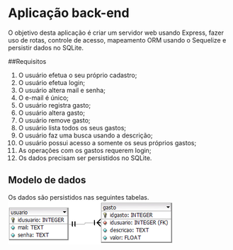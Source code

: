 # Aplicação back-end 
O objetivo desta aplicação é criar um servidor web usando Express, fazer uso de rotas, controle de acesso, mapeamento ORM usando o Sequelize e persistir dados no SQLite.

##Requisitos
1. O usuário efetua o seu próprio cadastro;
2. O usuário efetua login;
3. O usuário altera mail e senha;
4. O e-mail é único;
5. O usuário registra gasto;
6. O usuário altera gasto;
7. O usuário remove gasto;
8. O usuário lista todos os seus gastos;
9. O usuário faz uma busca usando a descrição;
10. O usuário possui acesso a somente os seus próprios gastos;
11. As operações com os gastos requerem login;
12. Os dados precisam ser persistidos no SQLite.

## Modelo de dados
Os dados são persistidos nas seguintes tabelas.
![](https://github.com/arleysouza/back-routes-sqlite/blob/main/images/modelo.png)
